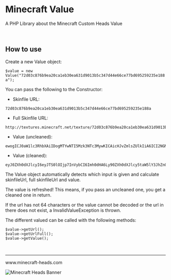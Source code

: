 # Minecraft Value
A PHP Library about the Minecraft Custom Heads Value

<br>

## How to use
Create a new Value object:

`$value = new Value("72d03c876b9ea20ca1eb30ea631d9013b5c347d44e66ce77bd695259235e188a");`

You can pass the following to the Constructor:
- Skinfile URL:
```
72d03c876b9ea20ca1eb30ea631d9013b5c347d44e66ce77bd695259235e188a
```
- Full Skinfile URL:
```
http://textures.minecraft.net/texture/72d03c876b9ea20ca1eb30ea631d9013b5c347d44e66ce77bd695259235e188a
```
- Value (uncleaned):
```
ewogICJ0aW1lc3RhbXAiIDogMTYwNTI5Mzk3NTc3MywKICAicHJvZmlsZUlkIiA6ICI2NGM0OTk4NTY1ZGE0NDE3YjllNTBiNTA3ZmI3NGM3ZSIsCiAgInByb2ZpbGVOYW1lIiA6ICJ4WF9ENEFSS19LMU5HX1h4IiwKICAidGV4dHVyZXMiIDogewogICAgIlNLSU4iIDogewogICAgICAidXJsIiA6ICJodHRwOi8vdGV4dHVyZXMubWluZWNyYWZ0Lm5ldC90ZXh0dXJlLzI4NzZhNDlmOGE1NDIyZTUyNWI3NzgxYzkyY2ZkZDZjYzYwNmNkNTcxYWExNWRlODljZDJmZjUyNjczNWQwNTMiLAogICAgICAibWV0YWRhdGEiIDogewogICAgICAgICJtb2RlbCIgOiAic2xpbSIKICAgICAgfQogICAgfQogIH0KfQ
```
- Value (cleaned):
```
eyJ0ZXh0dXJlcyI6eyJTS0lOIjp7InVybCI6Imh0dHA6Ly90ZXh0dXJlcy5taW5lY3JhZnQubmV0L3RleHR1cmUvMjg3NmE0OWY4YTU0MjJlNTI1Yjc3ODFjOTJjZmRkNmNjNjA2Y2Q1NzFhYTE1ZGU4OWNkMmZmNTI2NzM1ZDA1MyJ9fX0=
```

The Value object automatically detects which input is given and calculate skinfileUrl, full skinfileUrl and value. 

The value is refreshed! This means, if you pass an uncleaned one, you get a cleaned one in return. 

If the url has not 64 characters or the value cannot be decoded or the url in there does not exist, a InvalidValueException is thrown.

The different valued can be called with the following methods:
```
$value->getUrl();
$value->getUrlFull();
$value->getValue();
```

<br>
<hr>
www.minecraft-heads.com

![Minecraft Heads Banner](https://minecraft-heads.com/images/banners/minecraft-heads_halfbanner_234x60.png)